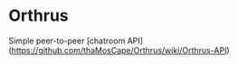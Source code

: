 # Orthrus
Simple peer-to-peer [chatroom API] (https://github.com/thaMosCape/Orthrus/wiki/Orthrus-API)
